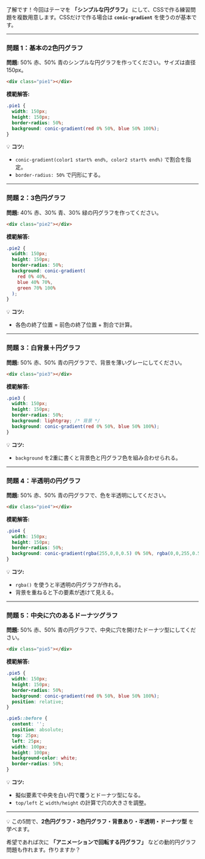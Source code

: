 了解です！今回はテーマを **「シンプルな円グラフ」** にして、CSSで作る練習問題を複数用意します。CSSだけで作る場合は **`conic-gradient`** を使うのが基本です。

---

### 問題 1：基本の2色円グラフ

**問題:**
50% 赤、50% 青のシンプルな円グラフを作ってください。サイズは直径150px。

```html
<div class="pie1"></div>
```

**模範解答:**

```css
.pie1 {
  width: 150px;
  height: 150px;
  border-radius: 50%;
  background: conic-gradient(red 0% 50%, blue 50% 100%);
}
```

💡 **コツ:**

* `conic-gradient(color1 start% end%, color2 start% end%)` で割合を指定。
* `border-radius: 50%` で円形にする。

---

### 問題 2：3色円グラフ

**問題:**
40% 赤、30% 青、30% 緑の円グラフを作ってください。

```html
<div class="pie2"></div>
```

**模範解答:**

```css
.pie2 {
  width: 150px;
  height: 150px;
  border-radius: 50%;
  background: conic-gradient(
    red 0% 40%, 
    blue 40% 70%, 
    green 70% 100%
  );
}
```

💡 **コツ:**

* 各色の終了位置 = 前色の終了位置 + 割合で計算。

---

### 問題 3：白背景＋円グラフ

**問題:**
50% 赤、50% 青の円グラフで、背景を薄いグレーにしてください。

```html
<div class="pie3"></div>
```

**模範解答:**

```css
.pie3 {
  width: 150px;
  height: 150px;
  border-radius: 50%;
  background: lightgray; /* 背景 */
  background: conic-gradient(red 0% 50%, blue 50% 100%);
}
```

💡 **コツ:**

* `background` を2重に書くと背景色と円グラフ色を組み合わせられる。

---

### 問題 4：半透明の円グラフ

**問題:**
50% 赤、50% 青の円グラフで、色を半透明にしてください。

```html
<div class="pie4"></div>
```

**模範解答:**

```css
.pie4 {
  width: 150px;
  height: 150px;
  border-radius: 50%;
  background: conic-gradient(rgba(255,0,0,0.5) 0% 50%, rgba(0,0,255,0.5) 50% 100%);
}
```

💡 **コツ:**

* `rgba()` を使うと半透明の円グラフが作れる。
* 背景を重ねると下の要素が透けて見える。

---

### 問題 5：中央に穴のあるドーナツグラフ

**問題:**
50% 赤、50% 青の円グラフで、中央に穴を開けたドーナツ型にしてください。

```html
<div class="pie5"></div>
```

**模範解答:**

```css
.pie5 {
  width: 150px;
  height: 150px;
  border-radius: 50%;
  background: conic-gradient(red 0% 50%, blue 50% 100%);
  position: relative;
}

.pie5::before {
  content: '';
  position: absolute;
  top: 25px;
  left: 25px;
  width: 100px;
  height: 100px;
  background-color: white;
  border-radius: 50%;
}
```

💡 **コツ:**

* 擬似要素で中央を白い円で覆うとドーナツ型になる。
* `top/left` と `width/height` の計算で穴の大きさを調整。

---

💡 この5問で、**2色円グラフ・3色円グラフ・背景あり・半透明・ドーナツ型** を学べます。

希望であれば次に **「アニメーションで回転する円グラフ」** などの動的円グラフ問題も作れます。作りますか？
